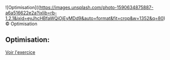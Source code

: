 ![Optimisation]((https://images.unsplash.com/photo-1590634875887-a6a516622e2a?ixlib=rb-1.2.1&ixid=eyJhcHBfaWQiOjEyMDd9&auto=format&fit=crop&w=1352&q=80)
&copy; Optimisation
## Optimisation:
[Voir l'exercice](https://github.com/Ubriech/Optimisation/settings)
